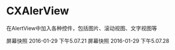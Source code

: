# CXAlerView
在AlertView中加入各种控件，包括图片、滚动视图、文字视图等

屏幕快照 2016-01-29 下午5.07.21
屏幕快照 2016-01-29 下午5.07.28
